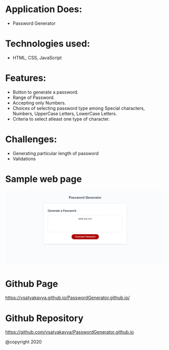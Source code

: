 
# Application Does:
* Password Generator

# Technologies used:
* HTML, CSS, JavaScript

# Features:
* Button to generate a password.
* Range of Password.
* Accepting only Numbers.
* Choices of selecting password type among Special characters, Numbers, UpperCase Letters, LowerCase Letters.
* Criteria to select atleast one type of character.


# Challenges:
* Generating particular length of password
* Validations

# Sample web page
![picture](passwordGenerator.png)

# Github Page 
https://vsatyakavya.github.io/PasswordGenerator.github.io/



# Github Repository
https://github.com/vsatyakavya/PasswordGenerator.github.io

@copyright 2020
